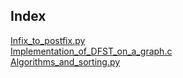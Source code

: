 ## Index
[Infix_to_postfix.py](Infix_to_postfix.py)  
[Implementation_of_DFST_on_a_graph.c](Implementation_of_DFST_on_a_graph.c)  
[Algorithms_and_sorting.py](Algorithms_and_sorting.py)  


